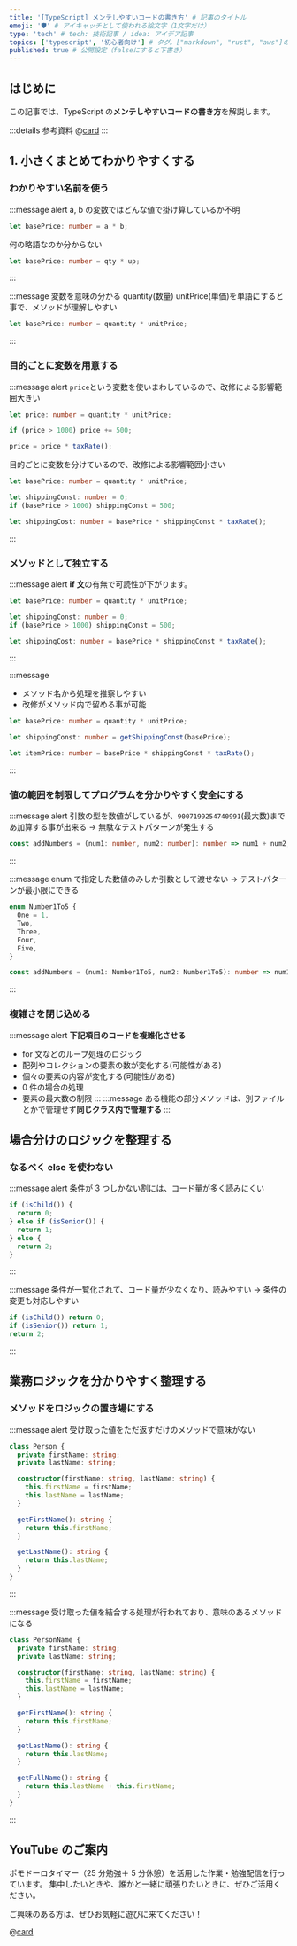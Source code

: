 ```yaml
---
title: '[TypeScript] メンテしやすいコードの書き方' # 記事のタイトル
emoji: '🛡' # アイキャッチとして使われる絵文字（1文字だけ）
type: 'tech' # tech: 技術記事 / idea: アイデア記事
topics: ['typescript', '初心者向け'] # タグ。["markdown", "rust", "aws"]のように指定する
published: true # 公開設定（falseにすると下書き）
---
```


## はじめに

この記事では、TypeScript の**メンテしやすいコードの書き方**を解説します。

:::details 参考資料
@[card](https://gihyo.jp/book/2017/978-4-7741-9087-7)
:::

## 1. 小さくまとめてわかりやすくする

### わかりやすい名前を使う

:::message alert
a, b の変数ではどんな値で掛け算しているか不明

```ts
let basePrice: number = a * b;
```

何の略語なのか分からない

```ts
let basePrice: number = qty * up;
```

:::

:::message
変数を意味の分かる quantity(数量) unitPrice(単価)を単語にすると事で、メソッドが理解しやすい

```ts
let basePrice: number = quantity * unitPrice;
```

:::

### 目的ごとに変数を用意する

:::message alert
`price`という変数を使いまわしているので、改修による影響範囲大きい

```ts
let price: number = quantity * unitPrice;

if (price > 1000) price += 500;

price = price * taxRate();
```

目的ごとに変数を分けているので、改修による影響範囲小さい

```ts
let basePrice: number = quantity * unitPrice;

let shippingConst: number = 0;
if (basePrice > 1000) shippingConst = 500;

let shippingCost: number = basePrice * shippingConst * taxRate();
```

:::

### メソッドとして独立する

:::message alert
**if 文**の有無で可読性が下がります。

```ts
let basePrice: number = quantity * unitPrice;

let shippingConst: number = 0;
if (basePrice > 1000) shippingConst = 500;

let shippingCost: number = basePrice * shippingConst * taxRate();
```

:::

:::message

- メソッド名から処理を推察しやすい
- 改修がメソッド内で留める事が可能

```ts
let basePrice: number = quantity * unitPrice;

let shippingConst: number = getShippingConst(basePrice);

let itemPrice: number = basePrice * shippingConst * taxRate();
```

:::

### 値の範囲を制限してプログラムを分かりやすく安全にする

:::message alert
引数の型を数値がしているが、`9007199254740991`(最大数)まであ加算する事が出来る
-> 無駄なテストパターンが発生する

```ts
const addNumbers = (num1: number, num2: number): number => num1 + num2;
```

:::

:::message
enum で指定した数値のみしか引数として渡せない
-> テストパターンが最小限にできる

```ts
enum Number1To5 {
  One = 1,
  Two,
  Three,
  Four,
  Five,
}

const addNumbers = (num1: Number1To5, num2: Number1To5): number => num1 + num2;
```

:::

### 複雑さを閉じ込める

:::message alert
**下記項目のコードを複雑化させる**

- for 文などのループ処理のロジック
- 配列やコレクションの要素の数が変化する(可能性がある)
- 個々の要素の内容が変化する(可能性がある)
- 0 件の場合の処理
- 要素の最大数の制限
  :::
  :::message
  ある機能の部分メソッドは、別ファイルとかで管理せず**同じクラス内で管理する**
  :::

## 場合分けのロジックを整理する

### なるべく else を使わない

:::message alert
条件が 3 つしかない割には、コード量が多く読みにくい

```ts
if (isChild()) {
  return 0;
} else if (isSenior()) {
  return 1;
} else {
  return 2;
}
```

:::

:::message
条件が一覧化されて、コード量が少なくなり、読みやすい
-> 条件の変更も対応しやすい

```ts
if (isChild()) return 0;
if (isSenior()) return 1;
return 2;
```

:::

## 業務ロジックを分かりやすく整理する

### メソッドをロジックの置き場にする

:::message alert
受け取った値をただ返すだけのメソッドで意味がない

```ts
class Person {
  private firstName: string;
  private lastName: string;

  constructor(firstName: string, lastName: string) {
    this.firstName = firstName;
    this.lastName = lastName;
  }

  getFirstName(): string {
    return this.firstName;
  }

  getLastName(): string {
    return this.lastName;
  }
}
```

:::

:::message
受け取った値を結合する処理が行われており、意味のあるメソッドになる

```ts
class PersonName {
  private firstName: string;
  private lastName: string;

  constructor(firstName: string, lastName: string) {
    this.firstName = firstName;
    this.lastName = lastName;
  }

  getFirstName(): string {
    return this.firstName;
  }

  getLastName(): string {
    return this.lastName;
  }

  getFullName(): string {
    return this.lastName + this.firstName;
  }
}
```

:::

## YouTube のご案内

ポモドーロタイマー（25 分勉強＋ 5 分休憩）を活用した作業・勉強配信を行っています。
集中したいときや、誰かと一緒に頑張りたいときに、ぜひご活用ください。

ご興味のある方は、ぜひお気軽に遊びに来てください！

@[card](https://www.youtube.com/@aew2sbee)
